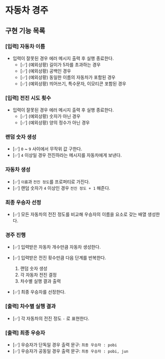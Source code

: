 # 자동차 경주

## 구현 기능 목록

### [입력] 자동차 이름

- 입력이 잘못된 경우 에러 메시지 출력 후 실행 종료한다.
  - [✅] (예외상황) 길이가 5자를 초과하는 경우
  - [✅] (예외상황) 공백인 경우
  - [✅] (예외상황) 동일한 이름의 자동차가 포함된 경우
  - [✅] (예외상황) 띄어쓰기, 특수문자, 이모티콘 포함된 경우

### [입력] 전진 시도 횟수

- 입력이 잘못된 경우 에러 메시지 출력 후 실행 종료한다.
  - [✅] (예외상황) 숫자가 아닌 경우
  - [✅] (예외상황) 양의 정수가 아닌 경우

### 랜덤 숫자 생성

- [✅] `0` ~ `9` 사이에서 무작위 값 구한다.
- [✅] `4` 이상일 경우 전진하라는 메시지를 자동차에게 보낸다.

### 자동차 생성

- [✅] `이름`과 `전진 정도`를 프로퍼티로 가진다.
- [✅] 랜덤 숫자가 `4` 이상인 경우 `전진 정도 + 1` 해준다.

### 최종 우승자 선정

- [✅] 모든 자동차의 전진 정도를 비교해 우승자의 이름을 요소로 갖는 배열 생성한다.

### 경주 진행

- [✅] 입력받은 자동차 개수만큼 자동차 생성한다.

- [✅] 입력받은 전진 횟수만큼 다음 단계를 반복한다.

  1. 랜덤 숫자 생성
  2. 각 자동차 전진 결정
  3. 차수별 실행 결과 출력

- [✅] 최종 우승자를 선정한다.

### [출력] 차수별 실행 결과

- [✅] 각 자동차의 전진 정도 `-` 로 표현한다.

### [출력] 최종 우승자

- [✅] 우승자가 단독일 경우 출력 문구: `최종 우승자 : pobi`
- [✅] 우승자가 공동일 경우 출력 문구: `최종 우승자 : pobi, jun`
